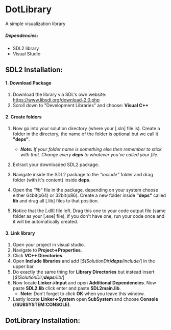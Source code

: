 # DotLibrary
A simple visualization library

##### Dependencies:
* SDL2 library
* Visual Studio

## SDL2 Installation:
#### 1. Download Package
  1. Download the library via SDL's own website:
   https://www.libsdl.org/download-2.0.php
  2. Scroll down to "Development Libraries" and choose: 
   **Visual C++**

#### 2. Create folders
  1. Now go into your solution directory (where your [.sln] file is).
Create a folder in the directory, the name of the folder is optional but we call it **"deps"**. 
     * _**Note:** If your folder name is something else then remember to stick with that. Change every **deps** to whatever you've called your file._

  2. Extract your downloaded SDL2 package.
  3. Navigate inside the SDL2 package to the _"include"_ folder and drag folder (with it's content) inside **deps**.
  4. Open the _"lib"_ file in the package, depending on your system choose either 64bit(x64) or 32bit(x86).
Create a new folder inside **"deps"** called **lib** and drag all [.lib] files to that position.
  5. Notice that the [.dll] file left. Drag this one to your code output file (same folder as your [.exe] file), if you don't have one, run your code once and it will be automatically created. 

#### 3. Link library
  1. Open your project in visual studio. 
  2. Navigate to **Project->Properties**. 
  3. Click **VC++ Directories**. 
  4. Open **Include libraries** and add [_$(SolutionDir)**deps**/include/_] in the upper bar. 
  5. Do exactly the same thing for **Library Directories** but instead insert [_$(SolutionDir)**deps**/lib/_]
  6. Now locate **Linker->Input** and open **Additional Dependencies**. Now paste **SDL2.lib** click enter and paste **SDL2main.lib**.
     * **Note:** Don't forget to click **OK** when you leave this window.
  7. Lastly locate **Linker->System** open **SubSystem** and choose **Console (/SUBSYSTEM:CONSOLE)**.

## DotLibrary Installation:
